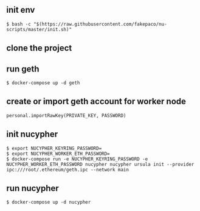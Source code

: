 ## init env

```
$ bash -c "$(https://raw.githubusercontent.com/fakepaco/nu-scripts/master/init.sh)"
```

## clone the project

## run geth

```
$ docker-compose up -d geth
```

## create or import geth account for worker node

```
personal.importRawKey(PRIVATE_KEY, PASSWORD)
```

## init nucypher

```
$ export NUCYPHER_KEYRING_PASSWORD=
$ export NUCYPHER_WORKER_ETH_PASSWORD=
$ docker-compose run -e NUCYPHER_KEYRING_PASSWORD -e NUCYPHER_WORKER_ETH_PASSWORD nucypher nucypher ursula init --provider ipc:///root/.ethereum/geth.ipc --network main
```

## run nucypher

```
$ docker-compose up -d nucypher
```

